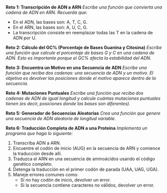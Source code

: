 **Reto 1: Transcripción de ADN a ARN**
*Escribe una función que convierta una cadena de ADN en ARN. Recuerda que:*

- En el ADN, las bases son: A, T, C, G.
- En el ARN, las bases son: A, U, C, G.
- La transcripción consiste en reemplazar todas las T en la cadena de ADN por U.

**Reto 2: Cálculo del GC% (Porcentaje de Bases Guanina y Citosina)**
*Escribe una función que calcule el porcentaje de bases G y C en una cadena de ADN. Esto es importante porque el GC% afecta la estabilidad del ADN.*

**Reto 3: Encuentra un Motivo en una Secuencia de ADN**
*Escribe una función que reciba dos cadenas: una secuencia de ADN y un motivo. El objetivo es devolver las posiciones donde el motivo aparece dentro de la secuencia.*

**Reto 4: Mutaciones Puntuales**
*Escribe una función que reciba dos cadenas de ADN de igual longitud y calcule cuántas mutaciones puntuales tienen (es decir, posiciones donde las bases son diferentes).*

**Reto 5: Generador de Secuencias Aleatorias**
*Crea una función que genere una secuencia de ADN aleatoria de longitud variable.*

**Reto 6: Traducción Completa de ADN a una Proteína**
*Implementa un programa que haga lo siguiente:*

1. Transcriba ADN a ARN.
2. Encuentre el codón de inicio (AUG) en la secuencia de ARN y comience la traducción desde allí.
3. Traduzca el ARN en una secuencia de aminoácidos usando el código genético completo.
4. Detenga la traducción en el primer codón de parada (UAA, UAG, UGA).
5. Maneje errores comunes como:
    - Si no hay codón de inicio, devolver un error.
    - Si la secuencia contiene caracteres no válidos, devolver un error.
